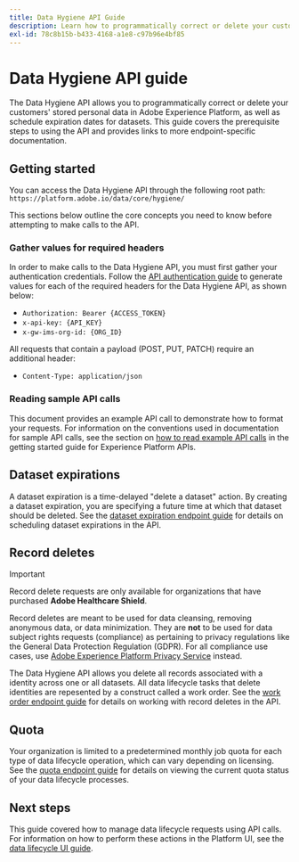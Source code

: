 ```yaml
---
title: Data Hygiene API Guide
description: Learn how to programmatically correct or delete your customers' stored personal data in Adobe Experience Platform.
exl-id: 78c8b15b-b433-4168-a1e8-c97b96e4bf85
---
```

# Data Hygiene API guide

The Data Hygiene API allows you to programmatically correct or delete your customers' stored personal data in Adobe Experience Platform, as well as schedule expiration dates for datasets. This guide covers the prerequisite steps to using the API and provides links to more endpoint-specific documentation.

## Getting started

You can access the Data Hygiene API through the following root path: `https://platform.adobe.io/data/core/hygiene/`

This sections below outline the core concepts you need to know before attempting to make calls to the API.

### Gather values for required headers

In order to make calls to the Data Hygiene API, you must first gather your authentication credentials. Follow the [API authentication guide](../../landing/api-authentication.md) to generate values for each of the required headers for the Data Hygiene API, as shown below:

* `Authorization: Bearer {ACCESS_TOKEN}`
* `x-api-key: {API_KEY}`
* `x-gw-ims-org-id: {ORG_ID}`

All requests that contain a payload (POST, PUT, PATCH) require an additional header:

* `Content-Type: application/json`

### Reading sample API calls

This document provides an example API call to demonstrate how to format your requests. For information on the conventions used in documentation for sample API calls, see the section on [how to read example API calls](../../landing/api-guide.md#sample-api) in the getting started guide for Experience Platform APIs.

## Dataset expirations

A dataset expiration is a time-delayed "delete a dataset" action. By creating a dataset expiration, you are specifying a future time at which that dataset should be deleted. See the [dataset expiration endpoint guide](./dataset-expiration.md) for details on scheduling dataset expirations in the API.

## Record deletes

>[!IMPORTANT]
>
>Record delete requests are only available for organizations that have purchased **Adobe Healthcare Shield**.
>
>
>Record deletes are meant to be used for data cleansing, removing anonymous data, or data minimization. They are **not** to be used for data subject rights requests (compliance) as pertaining to privacy regulations like the General Data Protection Regulation (GDPR). For all compliance use cases, use [Adobe Experience Platform Privacy Service](../../privacy-service/home.md) instead.

The Data Hygiene API allows you delete all records associated with a identity across one or all datasets. All data lifecycle tasks that delete identities are repesented by a construct called a work order. See the [work order endpoint guide](./workorder.md) for details on working with record deletes in the API.

## Quota

Your organization is limited to a predetermined monthly job quota for each type of data lifecycle operation, which can vary depending on licensing. See the [quota endpoint guide](./quota.md) for details on viewing the current quota status of your data lifecycle processes.

## Next steps

This guide covered how to manage data lifecycle requests using API calls. For information on how to perform these actions in the Platform UI, see the [data lifecycle UI guide](../ui/overview.md).
